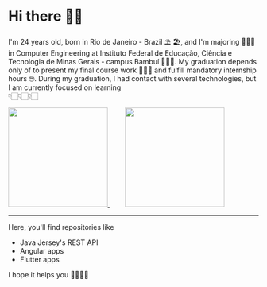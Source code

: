 # Hi there 🖖🏻

I'm 24 years old, born in Rio de Janeiro - Brazil ⛱ 🏖, and I'm majoring 👨🏻‍🎓 in Computer Engineering at Instituto Federal de Educação, Ciência e Tecnologia de Minas Gerais - campus Bambuí 👨🏻‍💻. My graduation depends only of to present my final course work 👨🏻‍🏫 and fulfill mandatory internship hours 🤓. During my graduation, I had contact with several technologies, but I am currently focused on learning <br>👇🏻👇🏻👇🏻

<div>
  <a href="https://angular.io/">
    <img src="https://cdn.worldvectorlogo.com/logos/angular-3.svg" width="200">
  </a>
   &nbsp; &nbsp; &nbsp; &nbsp;
  <a href="https://flutter.dev/">
    <img src="https://upload.wikimedia.org/wikipedia/commons/1/17/Google-flutter-logo.png" width="200">
  </a>
</div>

---

Here, you'll find repositories like
* Java Jersey's REST API
* Angular apps
* Flutter apps

I hope it helps you 👌🏻👌🏻
